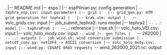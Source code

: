 .
|-- README.md
|-- esps
|   |-- espPlinian.py: config generation
|   `-- tephra_esp.csv: input parameters
|-- grid
|   |-- grid_gen.py: UTM grid generation for tephra2
|   |-- krak.utm: output
|   `-- volc_grids.csv: input
|-- job_submit_tephra2: runs model
|-- tephra2
|   `-- ..: model
|-- tephraProb
|   `-- ..: reference
|-- tree.sh
|-- volc_holo_VEI.csv: input
|-- volc_holo_mody.csv: input
`-- wind
    |-- gen_files
    |   `-- 262000
    |       `-- ..: outputs
    |-- job_wind.sh: wind conversion submission
    |-- netcdf_conv.py: netCDF4 -> ASCII conversion
    |-- volc_holo_mody.csv: input
    |-- wind.py: CDSAPI ERA5 requests
    `-- wind_262000_2021.nc: output

